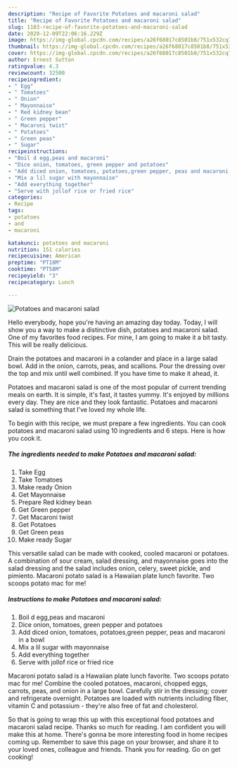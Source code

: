 ```yaml
---
description: "Recipe of Favorite Potatoes and macaroni salad"
title: "Recipe of Favorite Potatoes and macaroni salad"
slug: 1103-recipe-of-favorite-potatoes-and-macaroni-salad
date: 2020-12-09T22:06:16.229Z
image: https://img-global.cpcdn.com/recipes/a26f68017c8501b8/751x532cq70/potatoes-and-macaroni-salad-recipe-main-photo.jpg
thumbnail: https://img-global.cpcdn.com/recipes/a26f68017c8501b8/751x532cq70/potatoes-and-macaroni-salad-recipe-main-photo.jpg
cover: https://img-global.cpcdn.com/recipes/a26f68017c8501b8/751x532cq70/potatoes-and-macaroni-salad-recipe-main-photo.jpg
author: Ernest Sutton
ratingvalue: 4.3
reviewcount: 32500
recipeingredient:
- " Egg"
- " Tomatoes"
- " Onion"
- " Mayonnaise"
- " Red kidney bean"
- " Green pepper"
- " Macaroni twist"
- " Potatoes"
- " Green peas"
- " Sugar"
recipeinstructions:
- "Boil d egg,peas and macaroni"
- "Dice onion, tomatoes, green pepper and potatoes"
- "Add diced onion, tomatoes, potatoes,green pepper, peas and macaroni in a bowl"
- "Mix a lil sugar with mayonnaise"
- "Add everything together"
- "Serve with jollof rice or fried rice"
categories:
- Recipe
tags:
- potatoes
- and
- macaroni

katakunci: potatoes and macaroni 
nutrition: 151 calories
recipecuisine: American
preptime: "PT18M"
cooktime: "PT58M"
recipeyield: "3"
recipecategory: Lunch

---
```



![Potatoes and macaroni salad](https://img-global.cpcdn.com/recipes/a26f68017c8501b8/751x532cq70/potatoes-and-macaroni-salad-recipe-main-photo.jpg)

Hello everybody, hope you're having an amazing day today. Today, I will show you a way to make a distinctive dish, potatoes and macaroni salad. One of my favorites food recipes. For mine, I am going to make it a bit tasty. This will be really delicious.

Drain the potatoes and macaroni in a colander and place in a large salad bowl. Add in the onion, carrots, peas, and scallions. Pour the dressing over the top and mix until well combined. If you have time to make it ahead, it.

Potatoes and macaroni salad is one of the most popular of current trending meals on earth. It is simple, it's fast, it tastes yummy. It's enjoyed by millions every day. They are nice and they look fantastic. Potatoes and macaroni salad is something that I've loved my whole life.


To begin with this recipe, we must prepare a few ingredients. You can cook potatoes and macaroni salad using 10 ingredients and 6 steps. Here is how you cook it.

<!--inarticleads1-->

##### The ingredients needed to make Potatoes and macaroni salad:

1. Take  Egg
1. Take  Tomatoes
1. Make ready  Onion
1. Get  Mayonnaise
1. Prepare  Red kidney bean
1. Get  Green pepper
1. Get  Macaroni twist
1. Get  Potatoes
1. Get  Green peas
1. Make ready  Sugar


This versatile salad can be made with cooked, cooled macaroni or potatoes. A combination of sour cream, salad dressing, and mayonnaise goes into the salad dressing and the salad includes onion, celery, sweet pickle, and pimiento. Macaroni potato salad is a Hawaiian plate lunch favorite. Two scoops potato mac for me! 

<!--inarticleads2-->

##### Instructions to make Potatoes and macaroni salad:

1. Boil d egg,peas and macaroni
1. Dice onion, tomatoes, green pepper and potatoes
1. Add diced onion, tomatoes, potatoes,green pepper, peas and macaroni in a bowl
1. Mix a lil sugar with mayonnaise
1. Add everything together
1. Serve with jollof rice or fried rice


Macaroni potato salad is a Hawaiian plate lunch favorite. Two scoops potato mac for me! Combine the cooled potatoes, macaroni, chopped eggs, carrots, peas, and onion in a large bowl. Carefully stir in the dressing; cover and refrigerate overnight. Potatoes are loaded with nutrients including fiber, vitamin C and potassium - they&#39;re also free of fat and cholesterol. 

So that is going to wrap this up with this exceptional food potatoes and macaroni salad recipe. Thanks so much for reading. I am confident you will make this at home. There's gonna be more interesting food in home recipes coming up. Remember to save this page on your browser, and share it to your loved ones, colleague and friends. Thank you for reading. Go on get cooking!
